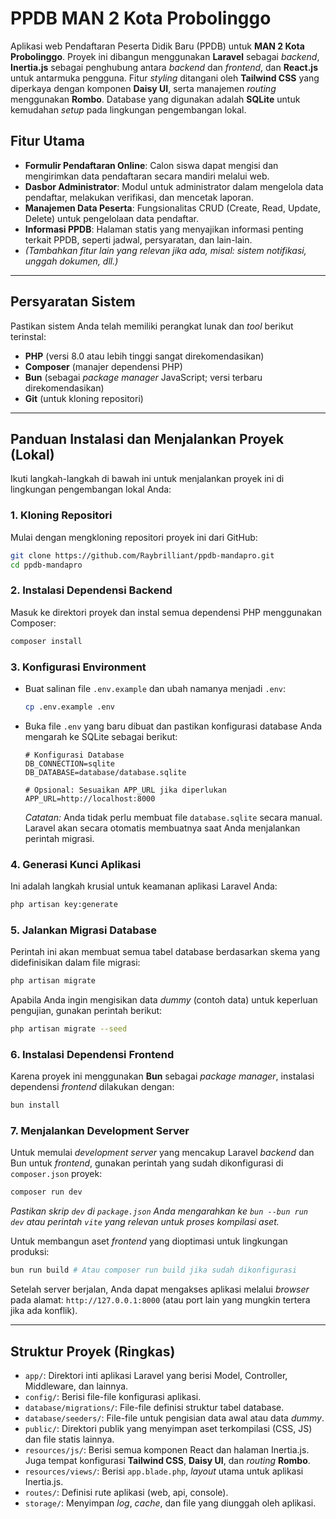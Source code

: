 # PPDB MAN 2 Kota Probolinggo

Aplikasi web Pendaftaran Peserta Didik Baru (PPDB) untuk **MAN 2 Kota Probolinggo**. Proyek ini dibangun menggunakan **Laravel** sebagai *backend*, **Inertia.js** sebagai penghubung antara *backend* dan *frontend*, dan **React.js** untuk antarmuka pengguna. Fitur *styling* ditangani oleh **Tailwind CSS** yang diperkaya dengan komponen **Daisy UI**, serta manajemen *routing* menggunakan **Rombo**. Database yang digunakan adalah **SQLite** untuk kemudahan *setup* pada lingkungan pengembangan lokal.

## Fitur Utama

* **Formulir Pendaftaran Online**: Calon siswa dapat mengisi dan mengirimkan data pendaftaran secara mandiri melalui web.
* **Dasbor Administrator**: Modul untuk administrator dalam mengelola data pendaftar, melakukan verifikasi, dan mencetak laporan.
* **Manajemen Data Peserta**: Fungsionalitas CRUD (Create, Read, Update, Delete) untuk pengelolaan data pendaftar.
* **Informasi PPDB**: Halaman statis yang menyajikan informasi penting terkait PPDB, seperti jadwal, persyaratan, dan lain-lain.
* *(Tambahkan fitur lain yang relevan jika ada, misal: sistem notifikasi, unggah dokumen, dll.)*

---

## Persyaratan Sistem

Pastikan sistem Anda telah memiliki perangkat lunak dan *tool* berikut terinstal:

* **PHP** (versi 8.0 atau lebih tinggi sangat direkomendasikan)
* **Composer** (manajer dependensi PHP)
* **Bun** (sebagai *package manager* JavaScript; versi terbaru direkomendasikan)
* **Git** (untuk kloning repositori)

---

## Panduan Instalasi dan Menjalankan Proyek (Lokal)

Ikuti langkah-langkah di bawah ini untuk menjalankan proyek ini di lingkungan pengembangan lokal Anda:

### 1. Kloning Repositori

Mulai dengan mengkloning repositori proyek ini dari GitHub:

```bash
git clone https://github.com/Raybrilliant/ppdb-mandapro.git
cd ppdb-mandapro
```

### 2. Instalasi Dependensi Backend

Masuk ke direktori proyek dan instal semua dependensi PHP menggunakan Composer:

```bash
composer install
```

### 3. Konfigurasi Environment

* Buat salinan file `.env.example` dan ubah namanya menjadi `.env`:

    ```bash
    cp .env.example .env
    ```

* Buka file `.env` yang baru dibuat dan pastikan konfigurasi database Anda mengarah ke SQLite sebagai berikut:

    ```env
    # Konfigurasi Database
    DB_CONNECTION=sqlite
    DB_DATABASE=database/database.sqlite
    
    # Opsional: Sesuaikan APP_URL jika diperlukan
    APP_URL=http://localhost:8000
    ```

    *Catatan:* Anda tidak perlu membuat file `database.sqlite` secara manual. Laravel akan secara otomatis membuatnya saat Anda menjalankan perintah migrasi.

### 4. Generasi Kunci Aplikasi

Ini adalah langkah krusial untuk keamanan aplikasi Laravel Anda:

```bash
php artisan key:generate
```

### 5. Jalankan Migrasi Database

Perintah ini akan membuat semua tabel database berdasarkan skema yang didefinisikan dalam file migrasi:

```bash
php artisan migrate
```

Apabila Anda ingin mengisikan data *dummy* (contoh data) untuk keperluan pengujian, gunakan perintah berikut:

```bash
php artisan migrate --seed
```

### 6. Instalasi Dependensi Frontend

Karena proyek ini menggunakan **Bun** sebagai *package manager*, instalasi dependensi *frontend* dilakukan dengan:

```bash
bun install
```

### 7. Menjalankan Development Server

Untuk memulai *development server* yang mencakup Laravel *backend* dan Bun untuk *frontend*, gunakan perintah yang sudah dikonfigurasi di `composer.json` proyek:

```bash
composer run dev
```

*Pastikan skrip `dev` di `package.json` Anda mengarahkan ke `bun --bun run dev` atau perintah `vite` yang relevan untuk proses kompilasi aset.*

Untuk membangun aset *frontend* yang dioptimasi untuk lingkungan produksi:

```bash
bun run build # Atau composer run build jika sudah dikonfigurasi
```

Setelah server berjalan, Anda dapat mengakses aplikasi melalui *browser* pada alamat: `http://127.0.0.1:8000` (atau port lain yang mungkin tertera jika ada konflik).

---

## Struktur Proyek (Ringkas)

* `app/`: Direktori inti aplikasi Laravel yang berisi Model, Controller, Middleware, dan lainnya.
* `config/`: Berisi file-file konfigurasi aplikasi.
* `database/migrations/`: File-file definisi struktur tabel database.
* `database/seeders/`: File-file untuk pengisian data awal atau data *dummy*.
* `public/`: Direktori publik yang menyimpan aset terkompilasi (CSS, JS) dan file statis lainnya.
* `resources/js/`: Berisi semua komponen React dan halaman Inertia.js. Juga tempat konfigurasi **Tailwind CSS**, **Daisy UI**, dan *routing* **Rombo**.
* `resources/views/`: Berisi `app.blade.php`, *layout* utama untuk aplikasi Inertia.js.
* `routes/`: Definisi rute aplikasi (web, api, console).
* `storage/`: Menyimpan *log*, *cache*, dan file yang diunggah oleh aplikasi.